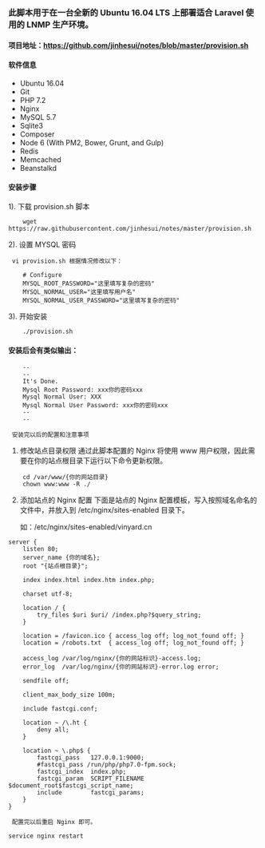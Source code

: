 ### 此脚本用于在一台全新的 Ubuntu 16.04 LTS 上部署适合 Laravel 使用的 LNMP 生产环境。
####   项目地址：https://github.com/jinhesui/notes/blob/master/provision.sh
####    软件信息
*  Ubuntu 16.04
*  Git
*  PHP 7.2
*  Nginx
*  MySQL 5.7
*  Sqlite3
*  Composer
*  Node 6 (With PM2, Bower, Grunt, and Gulp)
*  Redis
*  Memcached
*  Beanstalkd

####    安装步骤
1). 下载 provision.sh 脚本
```
    wget https://raw.githubusercontent.com/jinhesui/notes/master/provision.sh
```
2). 设置 MYSQL 密码

     vi provision.sh 根据情况修改以下：
```
    # Configure
    MYSQL_ROOT_PASSWORD="这里填写复杂的密码"
    MYSQL_NORMAL_USER="这里填写用户名"
    MYSQL_NORMAL_USER_PASSWORD="这里填写复杂的密码"
```
3). 开始安装
```
    ./provision.sh
```
####     安装后会有类似输出：
```
    --
    --
    It's Done.
    Mysql Root Password: xxx你的密码xxx
    Mysql Normal User: XXX 
    Mysql Normal User Password: xxx你的密码xxx
    --
    --
```
     安装完以后的配置和注意事项
1. 修改站点目录权限
    通过此脚本配置的 Nginx 将使用 www 用户权限，因此需要在你的站点根目录下运行以下命令更新权限。
```
    cd /var/www/{你的网站目录}
    chown www:www -R ./
```
2. 添加站点的 Nginx 配置
     下面是站点的 Nginx 配置模板，写入按照域名命名的文件中，并放入到 /etc/nginx/sites-enabled 目录下。

     如：/etc/nginx/sites-enabled/vinyard.cn
```
server {
    listen 80;
    server_name {你的域名};
    root "{站点根目录}";

    index index.html index.htm index.php;

    charset utf-8;

    location / {
        try_files $uri $uri/ /index.php?$query_string;
    }

    location = /favicon.ico { access_log off; log_not_found off; }
    location = /robots.txt  { access_log off; log_not_found off; }

    access_log /var/log/nginx/{你的网站标识}-access.log;
    error_log  /var/log/nginx/{你的网站标识}-error.log error;

    sendfile off;

    client_max_body_size 100m;

    include fastcgi.conf;

    location ~ /\.ht {
        deny all;
    }

    location ~ \.php$ {
        fastcgi_pass   127.0.0.1:9000;
        #fastcgi_pass /run/php/php7.0-fpm.sock;
        fastcgi_index  index.php;
        fastcgi_param  SCRIPT_FILENAME  $document_root$fastcgi_script_name;
        include        fastcgi_params;
    }
}
```

     配置完以后重启 Nginx 即可。
     
```
service nginx restart
```
